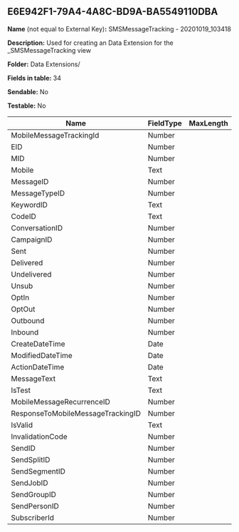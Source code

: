 ## E6E942F1-79A4-4A8C-BD9A-BA5549110DBA

**Name** (not equal to External Key)**:** SMSMessageTracking - 20201019_103418

**Description:** Used for creating an Data Extension for the _SMSMessageTracking view

**Folder:** Data Extensions/

**Fields in table:** 34

**Sendable:** No

**Testable:** No

| Name | FieldType | MaxLength | IsPrimaryKey | IsNullable | DefaultValue |
| --- | --- | --- | --- | --- | --- |
| MobileMessageTrackingId | Number |  | - | + |  |
| EID | Number |  | - | + |  |
| MID | Number |  | - | + |  |
| Mobile | Text |  | - | + |  |
| MessageID | Number |  | - | + |  |
| MessageTypeID | Number |  | - | + |  |
| KeywordID | Text |  | - | + |  |
| CodeID | Text |  | - | + |  |
| ConversationID | Number |  | - | + |  |
| CampaignID | Number |  | - | + |  |
| Sent | Number |  | - | + |  |
| Delivered | Number |  | - | + |  |
| Undelivered | Number |  | - | + |  |
| Unsub | Number |  | - | + |  |
| OptIn | Number |  | - | + |  |
| OptOut | Number |  | - | + |  |
| Outbound | Number |  | - | + |  |
| Inbound | Number |  | - | + |  |
| CreateDateTime | Date |  | - | + |  |
| ModifiedDateTime | Date |  | - | + |  |
| ActionDateTime | Date |  | - | + |  |
| MessageText | Text |  | - | + |  |
| IsTest | Text |  | - | + |  |
| MobileMessageRecurrenceID | Number |  | - | + |  |
| ResponseToMobileMessageTrackingID | Number |  | - | + |  |
| IsValid | Text |  | - | + |  |
| InvalidationCode | Number |  | - | + |  |
| SendID | Number |  | - | + |  |
| SendSplitID | Number |  | - | + |  |
| SendSegmentID | Number |  | - | + |  |
| SendJobID | Number |  | - | + |  |
| SendGroupID | Number |  | - | + |  |
| SendPersonID | Number |  | - | + |  |
| SubscriberId | Number |  | - | + |  |
